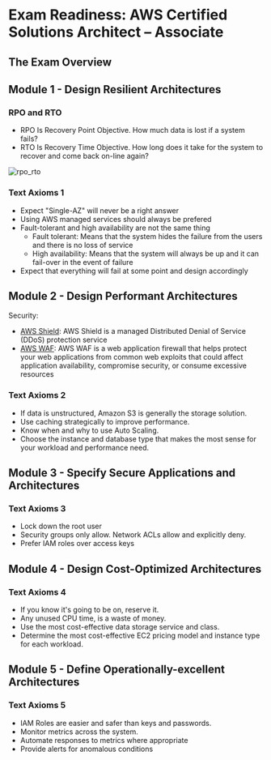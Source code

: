 # Exam Readiness: AWS Certified Solutions Architect – Associate

## The Exam Overview

## Module 1 - Design Resilient Architectures

### RPO and RTO

* RPO Is Recovery Point Objective. How much data is lost if a system fails?
* RTO Is Recovery Time Objective. How long does it take for the system to recover and come back on-line again?

![rpo_rto](https://upload.wikimedia.org/wikipedia/en/6/69/RPO_RTO_example_converted.png)

### Text Axioms 1

* Expect "Single-AZ" will never be a right answer
* Using AWS managed services should always be prefered
* Fault-tolerant and high availability are not the same thing
  * Fault tolerant: Means that the system hides the failure from the users and there is no loss of service
  * High availability: Means that the system will always be up and it can fail-over in the event of failure
* Expect that everything will fail at some point and design accordingly

## Module 2 - Design Performant Architectures

Security:

* [AWS Shield](https://aws.amazon.com/shield/): AWS Shield is a managed Distributed Denial of Service (DDoS) protection service
* [AWS WAF](https://aws.amazon.com/waf/): AWS WAF is a web application firewall that helps protect your web applications from common web exploits that could affect application availability, compromise security, or consume excessive resources

### Text Axioms 2

* If data is unstructured, Amazon S3 is generally the storage solution.
* Use caching strategically to improve performance.
* Know when and why to use Auto Scaling.
* Choose the instance and database type that makes the most sense for your workload and performance need.

## Module 3 - Specify Secure Applications and Architectures

### Text Axioms 3

* Lock down the root user
* Security groups only allow. Network ACLs allow and explicitly deny.
* Prefer IAM roles over access keys

## Module 4 - Design Cost-Optimized Architectures

### Text Axioms 4

* If you know it's going to be on, reserve it.
* Any unused CPU time, is a waste of money.
* Use the most cost-effective data storage service and class.
* Determine the most cost-effective EC2 pricing model and instance type for each workload.

## Module 5 - Define Operationally-excellent Architectures

### Text Axioms 5

* IAM Roles are easier and safer than keys and passwords.
* Monitor metrics across the system.
* Automate responses to metrics where appropriate
* Provide alerts for anomalous conditions
